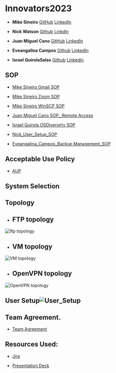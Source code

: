 # Innovators2023

- **Mike Sineiro**
[GitHub](https://github.com/KrustyKode)
[LinkedIn](https://www.linkedin.com/in/michael-sineiro-4784b517b/)


- **Nick Watson**
[Github](https://github.com/GODKINGDEATHLORD)
[Linkdln](https://www.linkedin.com/in/nicolaus-watson/)


- **Juan Miguel Cano**
[GitHub](https://github.com/jmcano50)
[LinkedIn](https://www.linkedin.com/in/juan-cano-3021578/)

- **Eveangalina Campos**
[Github](https://github.com/Eveangalina)
[LinkedIn](www.linkedin.com/in/eveangalina-s-campos-b42346176)

- **Israel QuirolaSalas**
[Github](https://github.com/israelqui)
[LinkedIn](https://www.linkedin.com/in/israelquirola/)

## SOP
- [Mike Sineiro Gmail SOP](https://docs.google.com/document/d/144JwWqHc1LJxPG4sFkaJIx130UgVH8EqRAj7QZHo31Y/edit)

- [Mike Sineiro Zoom SOP](https://docs.google.com/document/d/1DJvB73nXfSNYp4_9MimYRtUvETSRQxhd0c1EBQ6h2b8/edit)

- [Mike Sineiro WinSCP SOP](https://docs.google.com/document/d/1eF4LUrJo-GMlzOq_jzRFeS1f1yPl9HB_bsa-uzMZiYY/edit)

- [Juan Miguel Cano SOP_ Remote Access](https://docs.google.com/document/d/1OWBQ66rluAn_5C4ZV2DKgB6v9ixWqVto72n_GRoCLqY/edit?usp=sharing)

- [Israel Quirola OSDiversirty SOP](https://docs.google.com/document/d/1bAVhJhCvK3MrTP6_5MakO6mYiAmQE4a1RGt7zayfBag/edit)

- [Nick_User_Setup_SOP](https://docs.google.com/document/d/1XKNodVYy9l1-3PO9yInvS70rF2B4WMb0PxVUq6YFRjY/edit?usp=sharing)

- [Eveangalina_Campos_Backup Management_SOP](https://docs.google.com/document/d/1C1ttY6Olfp19dA9sSINcj6vnsZD4BMUnW2JRRvbZnBw/edit?usp=sharing)

## Acceptable Use Policy

- [AUP](https://docs.google.com/document/d/1XrXLTgP3lgJmEHakTwH3P3FaARwysieYQbz0LdQ4Rkw/edit?usp=sharing)

## System Selection


## Topology
- ## FTP topology
![ftp topology](https://github.com/Innovators2023/Innovators2023/assets/146873292/f2939e3d-7ea1-40b0-9702-69f8ddbe12bf)
- ## VM topology
![VM topology](https://github.com/Innovators2023/Innovators2023/assets/146873292/50eda1e4-9467-4beb-8a8f-8edae72235b2)
- ## OpenVPN topology
![OpenVPN topology](https://github.com/Innovators2023/Innovators2023/assets/146873292/5cabc4e8-1897-4398-bbb4-80baeb73f702)

## User Setup![User_Setup](https://github.com/Innovators2023/Innovators2023/assets/107386231/b0f3b85d-c24d-4f79-8e2b-cca4dcf27394)

## Team Agreement.

- [Team Agreement](https://docs.google.com/document/d/1V5ot4aY_4njdWvdygUpvuYQBkzbfVkyp8ONnQvK93J8/edit?usp=sharing)

## Resources Used: 

- [Jira](https://innovators2023.atlassian.net/jira/software/projects/KAN/boards/1)

- [Presentation Deck](https://docs.google.com/presentation/d/1bOQFoEweMoB6xL6z5Bvr2pu8pQJvrbQB/edit?usp=sharing&ouid=101109108239162346948&rtpof=true&sd=true)
